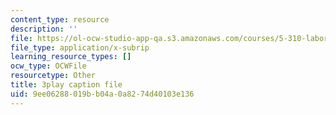 ```yaml
---
content_type: resource
description: ''
file: https://ol-ocw-studio-app-qa.s3.amazonaws.com/courses/5-310-laboratory-chemistry-fall-2019/9ee06288019bb04a0a8274d40103e136_yiSZecIWBIc.srt
file_type: application/x-subrip
learning_resource_types: []
ocw_type: OCWFile
resourcetype: Other
title: 3play caption file
uid: 9ee06288-019b-b04a-0a82-74d40103e136
---
```

